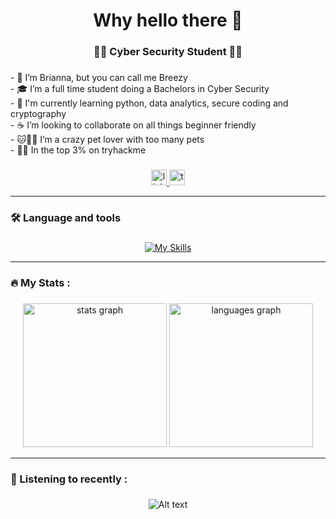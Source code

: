 <h1 align="center">Why hello there 👋</h1>

###

<h3 align="center">👩‍💻  Cyber Security Student 👩‍💻</h3>

###

<p align="left">- 👋 I’m Brianna, but you can call me Breezy<br>- 🎓 I’m a full time student doing a Bachelors in Cyber Security<br>- 📓 I'm currently learning python, data analytics, secure coding and cryptography<br>- ☕ I’m looking to collaborate on all things beginner friendly<br>- 🐱🐰🦎 I’m a crazy pet lover with too many pets<br>- 🐱‍💻 In the top 3% on tryhackme</p>

###

<div align="center">
  <a href="https://www.linkedin.com/in/brianna-laird/" target="_blank">
    <img src="https://img.shields.io/static/v1?message=LinkedIn&logo=linkedin&label=&color=0077B5&logoColor=white&labelColor=&style=for-the-badge" height="25" alt="linkedin logo"  />
  </a>
  <a href="https://tryhackme.com/p/breezyphoebe" target="_blank">
    <img src="https://img.shields.io/static/v1?message=TryHackMe&logo=tryhackme&label=&color=88cc14&logoColor=white&labelColor=&style=for-the-badge" height="25" alt="tryhackme logo"  />
  </a>
</div>

---

###

<h3 align="left">🛠 Language and tools</h3>

###

<p align="center">
  <a href="https://skillicons.dev/icons?i=js,html,css,git,java,mysql,md,nextjs,nodejs,py,react,cpp,cs,bootstrap,eclipse,ai,latex,linux,powershell,raspberrypi,regex,vscode&perline=11&theme=light">
    <img src="https://skillicons.dev/icons?i=js,html,css,git,java,mysql,md,nextjs,nodejs,py,react,cpp,cs,bootstrap,eclipse,ai,latex,linux,powershell,raspberrypi,regex,vscode&perline=11&theme=light" alt="My Skills">
  </a>
</p>


---

###

<h3 align="left">🔥   My Stats :</h3>

###

<div align="center">
  <img src="https://github-readme-stats.vercel.app/api?username=breezy-codes&hide_title=true&hide_rank=true&show_icons=true&include_all_commits=true&count_private=true&disable_animations=false&theme=jolly&locale=en&hide_border=false&order=1" height="230" alt="stats graph"  />
  <img src="https://github-readme-stats.vercel.app/api/top-langs?username=breezy-codes&locale=en&hide_title=false&layout=compact&card_width=320&langs_count=10&theme=jolly&hide_border=false&order=2" height="230" alt="languages graph"  />
</div>

---

###

<h3 align="left">🎵   Listening to recently :</h3>

###

###

<p align="center">
  <img src="https://spotify-recently-played-readme.vercel.app/api?user=hx798taehdz90i4mc4aqkfgcp" alt="Alt text">
</p>
